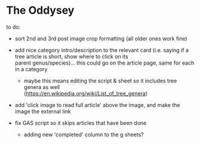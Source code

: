 # The Oddysey

to do:
  
  - sort 2nd and 3rd post image crop formatting (all older ones work fine)
  
  - add nice category intro/description to the relevant card (i.e. saying if a tree article is short, show where to click on its     
    parent genus/species)... this could go on the article page, same for each in a  category
      
      -  maybe this means editing the script & sheet so it includes tree genera as well         
        (https://en.wikipedia.org/wiki/List_of_tree_genera)
  
  - add 'click image to read full article' above the image, and make the image the external link

  - fix GAS script so it skips articles that have been done
      - adding new 'completed' column to the g sheets?
